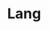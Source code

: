 ---
index: 1
name: lang
layout: page
title: Lang
permalink: lang
links:
    GitHub: https://github.com/cufyorg/framework/tree/master/src/main/java/cufy/lang
    Javadoc: /javadoc/cufy/lang/package-summary.html
description: >-
    A package with classes that treated as if it is a part of the
    language. Such Classes are universal and have no main purpose.
    Deep in the code, It so helpful. Specially if it designed that
    anyone is relying on them.
---